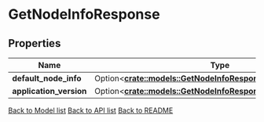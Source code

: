 # GetNodeInfoResponse

## Properties

Name | Type | Description | Notes
------------ | ------------- | ------------- | -------------
**default_node_info** | Option<[**crate::models::GetNodeInfoResponseDefaultNodeInfo**](GetNodeInfo_response_default_node_info.md)> |  | [optional]
**application_version** | Option<[**crate::models::GetNodeInfoResponseApplicationVersion**](GetNodeInfo_response_application_version.md)> |  | [optional]

[Back to Model list](../README.md#documentation-for-models) [Back to API list](../README.md#documentation-for-api-endpoints) [Back to README](../README.md)


